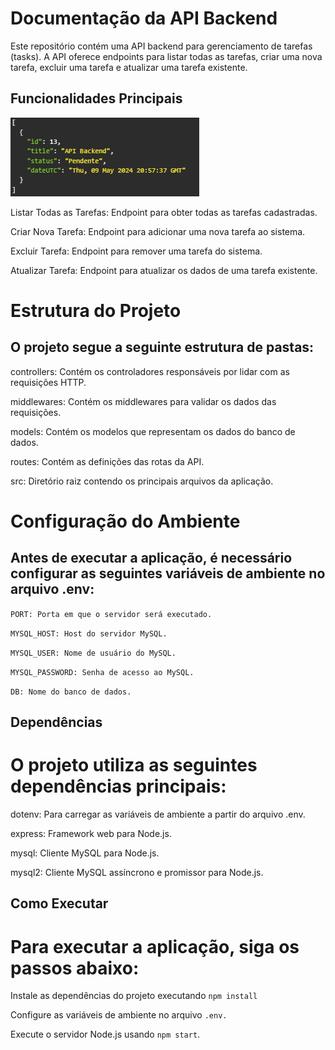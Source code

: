 # Documentação da API Backend

Este repositório contém uma API backend para gerenciamento de tarefas (tasks).
A API oferece endpoints para listar todas as tarefas, criar uma nova tarefa, excluir uma tarefa e atualizar uma tarefa existente.

## Funcionalidades Principais

![get, Listar Todas as Tarefas](./img/getAll.png)

Listar Todas as Tarefas: Endpoint para obter todas as tarefas cadastradas.

Criar Nova Tarefa: Endpoint para adicionar uma nova tarefa ao sistema.

Excluir Tarefa: Endpoint para remover uma tarefa do sistema.

Atualizar Tarefa: Endpoint para atualizar os dados de uma tarefa existente.

# Estrutura do Projeto

## O projeto segue a seguinte estrutura de pastas:

controllers: Contém os controladores responsáveis por lidar com as requisições HTTP.

middlewares: Contém os middlewares para validar os dados das requisições.

models: Contém os modelos que representam os dados do banco de dados.

routes: Contém as definições das rotas da API.

src: Diretório raiz contendo os principais arquivos da aplicação.

# Configuração do Ambiente

## Antes de executar a aplicação, é necessário configurar as seguintes variáveis de ambiente no arquivo .env:

`PORT: Porta em que o servidor será executado.`

`MYSQL_HOST: Host do servidor MySQL.`

`MYSQL_USER: Nome de usuário do MySQL.`

`MYSQL_PASSWORD: Senha de acesso ao MySQL.`

`DB: Nome do banco de dados.`

## Dependências

# O projeto utiliza as seguintes dependências principais:

dotenv: Para carregar as variáveis de ambiente a partir do arquivo .env.

express: Framework web para Node.js.

mysql: Cliente MySQL para Node.js.

mysql2: Cliente MySQL assíncrono e promissor para Node.js.

## Como Executar

# Para executar a aplicação, siga os passos abaixo:

Instale as dependências do projeto executando `npm install`

Configure as variáveis de ambiente no arquivo `.env.`

Execute o servidor Node.js usando `npm start`.
